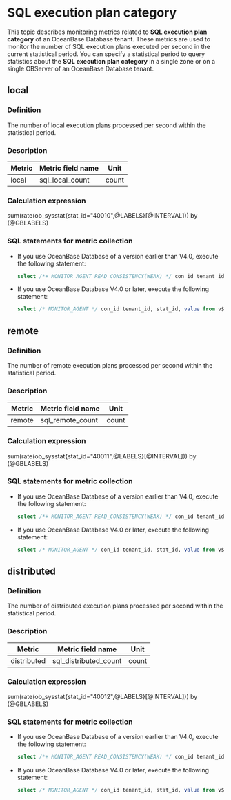 # SQL execution plan category

This topic describes monitoring metrics related to **SQL execution plan category** of an OceanBase Database tenant. These metrics are used to monitor the number of SQL execution plans executed per second in the current statistical period. You can specify a statistical period to query statistics about the **SQL execution plan category** in a single zone or on a single OBServer of an OceanBase Database tenant.

## local

### Definition

The number of local execution plans processed per second within the statistical period.

### Description

| **Metric** | **Metric field name** | **Unit** |
|------------|-----------------------|----------|
| local      | sql_local_count       | count    |

### Calculation expression

sum(rate(ob_sysstat{stat_id="40010",@LABELS}\[@INTERVAL\])) by (@GBLABELS)

### SQL statements for metric collection

* If you use OceanBase Database of a version earlier than V4.0, execute the following statement:

  ```sql
  select /*+ MONITOR_AGENT READ_CONSISTENCY(WEAK) */ con_id tenant_id, stat_id, value from v$sysstat where stat_id IN (40010) and (con_id > 1000 or con_id = 1) and class < 1000
  ```

* If you use OceanBase Database V4.0 or later, execute the following statement:

  ```sql
  select /* MONITOR_AGENT */ con_id tenant_id, stat_id, value from v$sysstat, DBA_OB_TENANTS where stat_id IN (40010) and (con_id > 1000 or con_id = 1) and class < 1000
  ```

## remote

### Definition

The number of remote execution plans processed per second within the statistical period.

### Description

| **Metric** | **Metric field name** | **Unit** |
|------------|-----------------------|----------|
| remote     | sql_remote_count      | count    |

### Calculation expression

sum(rate(ob_sysstat{stat_id="40011",@LABELS}\[@INTERVAL\])) by (@GBLABELS)

### SQL statements for metric collection

* If you use OceanBase Database of a version earlier than V4.0, execute the following statement:

  ```sql
  select /*+ MONITOR_AGENT READ_CONSISTENCY(WEAK) */ con_id tenant_id, stat_id, value from v$sysstat where stat_id IN (40011) and (con_id > 1000 or con_id = 1) and class < 1000
  ```

* If you use OceanBase Database V4.0 or later, execute the following statement:

  ```sql
  select /* MONITOR_AGENT */ con_id tenant_id, stat_id, value from v$sysstat, DBA_OB_TENANTS where stat_id IN (40011) and (con_id > 1000 or con_id = 1) and class < 1000
  ```

## distributed

### Definition

The number of distributed execution plans processed per second within the statistical period.

### Description

| **Metric**  | **Metric field name** | **Unit** |
|-------------|-----------------------|----------|
| distributed | sql_distributed_count | count    |

### Calculation expression

sum(rate(ob_sysstat{stat_id="40012",@LABELS}\[@INTERVAL\])) by (@GBLABELS)

### SQL statements for metric collection

* If you use OceanBase Database of a version earlier than V4.0, execute the following statement:

  ```sql
  select /*+ MONITOR_AGENT READ_CONSISTENCY(WEAK) */ con_id tenant_id, stat_id, value from v$sysstat where stat_id IN (40012) and (con_id > 1000 or con_id = 1) and class < 1000
  ```

* If you use OceanBase Database V4.0 or later, execute the following statement:

  ```sql
  select /* MONITOR_AGENT */ con_id tenant_id, stat_id, value from v$sysstat, DBA_OB_TENANTS where stat_id IN (40012) and (con_id > 1000 or con_id = 1) and class < 1000
  ```
